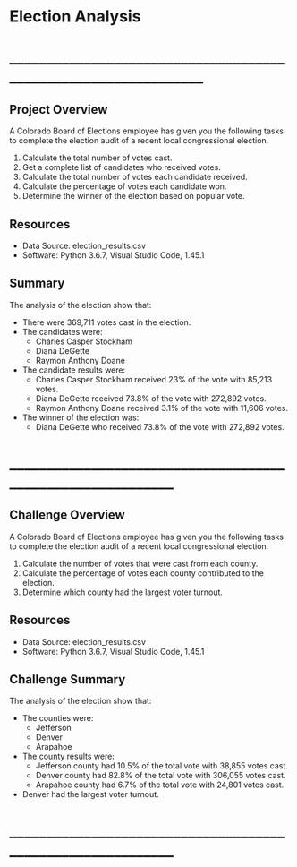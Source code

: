 # Election Analysis
# _______________________________________________________________ #

## Project Overview
A Colorado Board of Elections employee has given you the following tasks to complete the election audit of a recent local
congressional election.

1. Calculate the total number of votes cast.
2. Get a complete list of candidates who received votes.
3. Calculate the total number of votes each candidate received.
4. Calculate the percentage of votes each candidate won.
5. Determine the winner of the election based on popular vote.

## Resources
- Data Source: election_results.csv
- Software: Python 3.6.7, Visual Studio Code, 1.45.1

## Summary
The analysis of the election show that:
* There were 369,711 votes cast in the election.
* The candidates were:
  - Charles Casper Stockham
  - Diana DeGette
  - Raymon Anthony Doane
* The candidate results were:
  - Charles Casper Stockham received 23% of the vote with 85,213 votes.
  - Diana DeGette received 73.8% of the vote with 272,892 votes.
  - Raymon Anthony Doane received 3.1% of the vote with 11,606 votes.
* The winner of the election was:
  - Diana DeGette who received 73.8% of the vote with 272,892 votes.

# ___________________________________________________________ #

## Challenge Overview ##
A Colorado Board of Elections employee has given you the following tasks to complete the election audit of a recent local
congressional election.
1. Calculate the number of votes that were cast from each county.
2. Calculate the percentage of votes each county contributed to the election.
3. Determine which county had the largest voter turnout.

## Resources ##
- Data Source: election_results.csv
- Software: Python 3.6.7, Visual Studio Code, 1.45.1

## Challenge Summary ##
The analysis of the election show that:
* The counties were:
  - Jefferson
  - Denver
  - Arapahoe
* The county results were:
  - Jefferson county had 10.5% of the total vote with 38,855 votes cast.
  - Denver county had 82.8% of the total vote with 306,055 votes cast.
  - Arapahoe county had 6.7% of the total vote with 24,801 votes cast.
* Denver had the largest voter turnout.

# ___________________________________________________________ #








